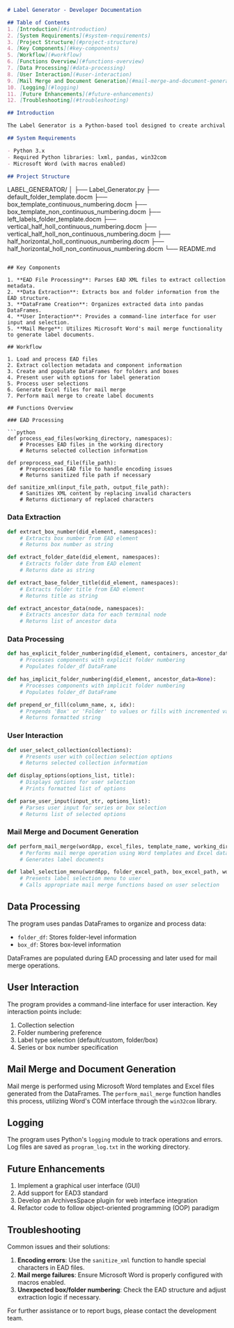 
```markdown
# Label Generator - Developer Documentation

## Table of Contents
1. [Introduction](#introduction)
2. [System Requirements](#system-requirements)
3. [Project Structure](#project-structure)
4. [Key Components](#key-components)
5. [Workflow](#workflow)
6. [Functions Overview](#functions-overview)
7. [Data Processing](#data-processing)
8. [User Interaction](#user-interaction)
9. [Mail Merge and Document Generation](#mail-merge-and-document-generation)
10. [Logging](#logging)
11. [Future Enhancements](#future-enhancements)
12. [Troubleshooting](#troubleshooting)

## Introduction

The Label Generator is a Python-based tool designed to create archival box and folder labels from ArchivesSpace EAD2002 XML files. It processes EAD files, extracts relevant data, and generates Microsoft Word documents with labels using mail merge functionality.

## System Requirements

- Python 3.x
- Required Python libraries: lxml, pandas, win32com
- Microsoft Word (with macros enabled)

## Project Structure

```
LABEL_GENERATOR/
│
├── Label_Generator.py
├── default_folder_template.docm
├── box_template_continuous_numbering.docm
├── box_template_non_continuous_numbering.docm
├── left_labels_folder_template.docm
├── vertical_half_holl_continuous_numbering.docm
├── vertical_half_holl_non_continuous_numbering.docm
├── half_horizontal_holl_continuous_numbering.docm
├── half_horizontal_holl_non_continuous_numbering.docm
└── README.md
```

## Key Components

1. **EAD File Processing**: Parses EAD XML files to extract collection metadata.
2. **Data Extraction**: Extracts box and folder information from the EAD structure.
3. **DataFrame Creation**: Organizes extracted data into pandas DataFrames.
4. **User Interaction**: Provides a command-line interface for user input and selection.
5. **Mail Merge**: Utilizes Microsoft Word's mail merge functionality to generate label documents.

## Workflow

1. Load and process EAD files
2. Extract collection metadata and component information
3. Create and populate DataFrames for folders and boxes
4. Present user with options for label generation
5. Process user selections
6. Generate Excel files for mail merge
7. Perform mail merge to create label documents

## Functions Overview

### EAD Processing

```python
def process_ead_files(working_directory, namespaces):
    # Processes EAD files in the working directory
    # Returns selected collection information

def preprocess_ead_file(file_path):
    # Preprocesses EAD file to handle encoding issues
    # Returns sanitized file path if necessary

def sanitize_xml(input_file_path, output_file_path):
    # Sanitizes XML content by replacing invalid characters
    # Returns dictionary of replaced characters
```

### Data Extraction

```python
def extract_box_number(did_element, namespaces):
    # Extracts box number from EAD element
    # Returns box number as string

def extract_folder_date(did_element, namespaces):
    # Extracts folder date from EAD element
    # Returns date as string

def extract_base_folder_title(did_element, namespaces):
    # Extracts folder title from EAD element
    # Returns title as string

def extract_ancestor_data(node, namespaces):
    # Extracts ancestor data for each terminal node
    # Returns list of ancestor data
```

### Data Processing

```python
def has_explicit_folder_numbering(did_element, containers, ancestor_data=None):
    # Processes components with explicit folder numbering
    # Populates folder_df DataFrame

def has_implicit_folder_numbering(did_element, ancestor_data=None):
    # Processes components with implicit folder numbering
    # Populates folder_df DataFrame

def prepend_or_fill(column_name, x, idx):
    # Prepends 'Box' or 'Folder' to values or fills with incremented values
    # Returns formatted string
```

### User Interaction

```python
def user_select_collection(collections):
    # Presents user with collection selection options
    # Returns selected collection information

def display_options(options_list, title):
    # Displays options for user selection
    # Prints formatted list of options

def parse_user_input(input_str, options_list):
    # Parses user input for series or box selection
    # Returns list of selected options
```

### Mail Merge and Document Generation

```python
def perform_mail_merge(wordApp, excel_files, template_name, working_directory):
    # Performs mail merge operation using Word templates and Excel data
    # Generates label documents

def label_selection_menu(wordApp, folder_excel_path, box_excel_path, working_directory, folder_numbering_preference, folders_already_numbered, collection_name):
    # Presents label selection menu to user
    # Calls appropriate mail merge functions based on user selection
```

## Data Processing

The program uses pandas DataFrames to organize and process data:

- `folder_df`: Stores folder-level information
- `box_df`: Stores box-level information

DataFrames are populated during EAD processing and later used for mail merge operations.

## User Interaction

The program provides a command-line interface for user interaction. Key interaction points include:

1. Collection selection
2. Folder numbering preference
3. Label type selection (default/custom, folder/box)
4. Series or box number specification

## Mail Merge and Document Generation

Mail merge is performed using Microsoft Word templates and Excel files generated from the DataFrames. The `perform_mail_merge` function handles this process, utilizing Word's COM interface through the `win32com` library.

## Logging

The program uses Python's `logging` module to track operations and errors. Log files are saved as `program_log.txt` in the working directory.

## Future Enhancements

1. Implement a graphical user interface (GUI)
2. Add support for EAD3 standard
3. Develop an ArchivesSpace plugin for web interface integration
4. Refactor code to follow object-oriented programming (OOP) paradigm

## Troubleshooting

Common issues and their solutions:

1. **Encoding errors**: Use the `sanitize_xml` function to handle special characters in EAD files.
2. **Mail merge failures**: Ensure Microsoft Word is properly configured with macros enabled.
3. **Unexpected box/folder numbering**: Check the EAD structure and adjust extraction logic if necessary.

For further assistance or to report bugs, please contact the development team.
```
